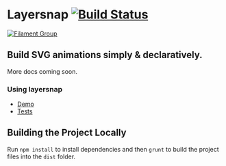 # Layersnap [![Build Status](https://img.shields.io/travis/filamentgroup/layersnap/master.svg)](https://travis-ci.org/filamentgroup/layersnap)

[![Filament Group](http://filamentgroup.com/images/fg-logo-positive-sm-crop.png) ](http://www.filamentgroup.com/)

## Build SVG animations simply & declaratively.

More docs coming soon.

### Using layersnap

* [Demo](http://filamentgroup.github.io/svg-build/demo/)
* [Tests](http://filamentgroup.github.io/svg-build/test/)

## Building the Project Locally

Run `npm install` to install dependencies and then `grunt` to build the project files into the `dist` folder.

